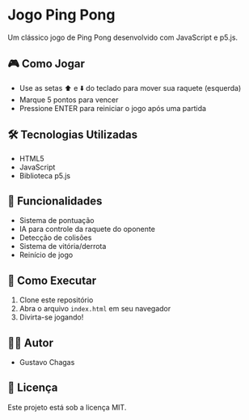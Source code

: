 # Jogo Ping Pong

Um clássico jogo de Ping Pong desenvolvido com JavaScript e p5.js.

## 🎮 Como Jogar

- Use as setas ⬆️ e ⬇️ do teclado para mover sua raquete (esquerda)
- Marque 5 pontos para vencer
- Pressione ENTER para reiniciar o jogo após uma partida

## 🛠️ Tecnologias Utilizadas

- HTML5
- JavaScript
- Biblioteca p5.js

## 🎯 Funcionalidades

- Sistema de pontuação
- IA para controle da raquete do oponente
- Detecção de colisões
- Sistema de vitória/derrota
- Reinício de jogo

## 🚀 Como Executar

1. Clone este repositório
2. Abra o arquivo `index.html` em seu navegador
3. Divirta-se jogando!

## 👨‍💻 Autor

- Gustavo Chagas

## 📝 Licença

Este projeto está sob a licença MIT. 
